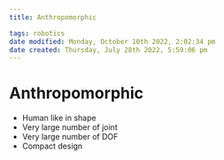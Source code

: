 ```yaml
---
title: Anthropomorphic

tags: robotics 
date modified: Monday, October 10th 2022, 2:02:34 pm
date created: Thursday, July 28th 2022, 5:59:06 pm
---
```


# Anthropomorphic
- Human like in shape
- Very large number of joint
- Very large number of DOF
- Compact design

